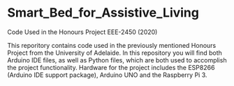 # Smart_Bed_for_Assistive_Living
 Code Used in the Honours Project EEE-2450 (2020)

This reporitory contains code used in the previously mentioned Honours Project from the University of Adelaide. In this repository you will find both Arduino IDE files, as well as Python files, which are both used to accomplish the project functionality. Hardware for the project includes the ESP8266 (Arduino IDE support package), Arduino UNO and the Raspberry Pi 3.
